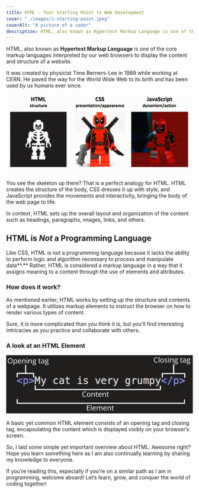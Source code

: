 ```yaml
---
title: HTML - Your Starting Point to Web Development
cover: "./images/1-starting-point.jpeg"
coverAlt: "A picture of a coder"
description: HTML, also known as Hypertext Markup Language is one of the core markup languages interpreted by our web browsers to display the content and structure of a website.
---
```


HTML, also known as **Hypertext Markup Language** is one of the core markup languages interpreted by our web browsers to display the content and structure of a website.

It was created by physicist Time Berners-Lee in 1989 while working at CERN. He paved the way for the World Wide Web to its birth and has been used by us humans ever since.

![Another local image](../../content/blog/images/html-css-javascript.gif)

You see the skeleton up there? That is a perfect analogy for HTML. HTML creates the structure of the body, CSS dresses it up with style, and JavaScript provides the movements and interactivity, bringing the body of the web page to life.

In context, HTML sets up the overall layout and organization of the content such as headings, paragraphs, images, links, and others.

## HTML is _Not_ a Programming Language

Like CSS, HTML is not a programming language because it lacks the ability to perform logic and algorithm necessary to process and manipulate data**.** Rather, HTML is considered a markup language in a way that it assigns meaning to a content through the use of elements and attributes.

### How does it work?

As mentioned earlier, HTML works by setting up the structure and contents of a webpage. It utilizes markup elements to instruct the browser on how to render various types of content.

Sure, it is more complicated than you think it is, but you’ll find interesting intricacies as you practice and collaborate with others.

### A look at an HTML Element

![Another local image](../../content/blog/images/element.webp)

A basic yet common HTML element consists of an opening tag and closing tag, encapsulating the content which is displayed visibly on your browser’s screen.

So, I laid some simple yet important overview about HTML. Awesome right? Hope you learn something here as I am also continually learning by sharing my knowledge to everyone.

If you’re reading this, especially if you’re on a similar path as I am in programming, welcome aboard! Let’s learn, grow, and conquer the world of coding together!
